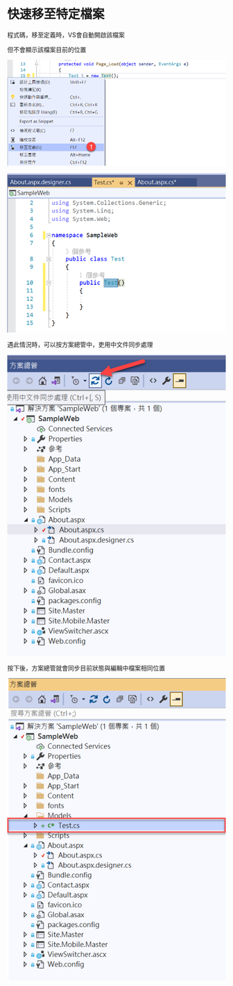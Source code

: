 # 快速移至特定檔案

程式碼，移至定義時，VS會自動開啟該檔案

但不會顯示該檔案目前的位置

![](../../.gitbook/assets/image%20%28480%29.png)

![](../../.gitbook/assets/image%20%28473%29.png)

遇此情況時，可以按方案總管中，吏用中文件同步處理

![](../../.gitbook/assets/image%20%28484%29.png)

按下後，方案總管就會同步目前狀態與編輯中檔案相同位置

![](../../.gitbook/assets/image%20%28471%29.png)


